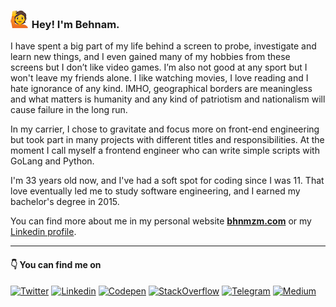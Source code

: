 ### ![](./rising_hand.png) Hey! I'm Behnam.

I have spent a big part of my life behind a screen to probe, investigate and learn new things, and I even gained many of my hobbies from these screens but I don’t like video games. I’m also not good at any sport but I won't leave my friends alone. I like watching movies, I love reading and I hate ignorance of any kind. IMHO, geographical borders are meaningless and what matters is humanity and any kind of patriotism and nationalism will cause failure in the long run.

In my carrier, I chose to gravitate and focus more on front-end engineering but took part in many projects with different titles and responsibilities. At the moment I call myself a frontend engineer who can write simple scripts with GoLang and Python.

I'm 33 years old now, and I've had a soft spot for coding since I was 11. That love eventually led me to study software engineering, and I earned my bachelor's degree in 2015.

You can find more about me in my personal website **[bhnmzm.com][7]** or my [Linkedin profile][2].

---
#### 👇 You can find me on 

[![Twitter][10.1]][1]
[![Linkedin][10.2]][2]
[![Codepen][10.3]][3]
[![StackOverflow][10.4]][4]
[![Telegram][10.6]][5]
[![Medium][10.5]][6]

<!-- ![](https://komarev.com/ghpvc/?username=behnamazimi&color=green) -->


<!-- Links -->
[1]: https://twitter.com/behnam_zm/
[2]: https://www.linkedin.com/in/bhnmzm/
[3]: https://codepen.io/bhnmzm
[4]: https://stackoverflow.com/users/3534952
[5]: https://t.me/bhnmzm/
[6]: https://behnamazimi.medium.com/
[7]: https://bhnmzm.com/

[10.1]: https://img.shields.io/badge/Twitter-1DA1F2?style=flat-square&logo=twitter&logoColor=white
[10.2]: https://img.shields.io/badge/Linkedin-0077B5?style=flat-square&logo=linkedin&logoColor=white
[10.3]: https://img.shields.io/badge/Codepen-000000?style=flat-square&logo=codepen&logoColor=white
[10.4]: https://img.shields.io/badge/Stack_Overflow-FE7A16?style=flat-square&logo=stack-overflow&logoColor=white
[10.5]: https://img.shields.io/badge/Medium-12100E?style=flat-square&logo=medium&logoColor=white
[10.6]: https://img.shields.io/badge/Telegram-2CA5E0?style=flat-square&logo=telegram&logoColor=white
